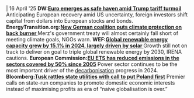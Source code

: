 | 16 April '25
**DW:[Euro emerges as safe haven amid Trump tariff turmoil ](https://www.dw.com/en/euro-emerges-as-safe-haven-amid-trump-tariff-turmoil/a-72216210)**
Anticipating European recovery amid US uncertainty, foreign investors shift capital from dollars into European stocks and bonds.
**EnergyTransition.org:[New German coalition puts climate protection on back burner ](https://energytransition.org/2025/04/new-german-coalition-puts-climate-protection-on-back-burner/)**
Merz's government treaty will almost certainly fall short of meeting climate goals, NGOs warn.
**WEF:[Global renewable energy capacity grew by 15.1% in 2024, largely driven by solar ](https://www.weforum.org/stories/2025/04/renewable-energy-transition-wind-solar-power-2024/)**
Growth still not on track to deliver on goal to triple global renewable energy by 2030, IRENA cautions.
**European Commission:[EU ETS has reduced emissions in the sectors covered by 50% since 2005](https://climate.ec.europa.eu/news-your-voice/news/eu-emissions-trading-system-has-reduced-emissions-sectors-covered-50-2005-2025-04-04_en)**
Power sector continues to be the most important driver of the [decarbonisation](https://www.cleanenergywire.org/glossary/letter_d#decarbonisation) progress in 2024.
**Bloomberg:[Tusk rattles state utilities with call to put Poland first](https://www.bloomberg.com/news/articles/2025-04-15/poland-s-tusk-says-era-of-naive-globalization-is-over?sref=peEFYOHm)**
Premier calls on state-run companies to promote domestic economic interests instead of maximising profits as era of “naive globalisation is over.”